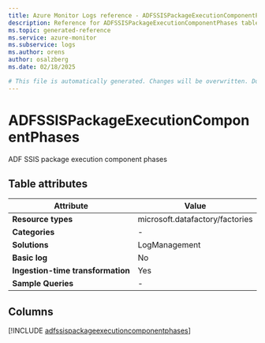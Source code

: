 ```yaml
---
title: Azure Monitor Logs reference - ADFSSISPackageExecutionComponentPhases
description: Reference for ADFSSISPackageExecutionComponentPhases table in Azure Monitor Logs.
ms.topic: generated-reference
ms.service: azure-monitor
ms.subservice: logs
ms.author: orens
author: osalzberg
ms.date: 02/18/2025

# This file is automatically generated. Changes will be overwritten. Do not change this file directly.
---
```


# ADFSSISPackageExecutionComponentPhases

ADF SSIS package execution component phases


## Table attributes

|Attribute|Value|
|---|---|
|**Resource types**|microsoft.datafactory/factories|
|**Categories**|-|
|**Solutions**| LogManagement|
|**Basic log**|No|
|**Ingestion-time transformation**|Yes|
|**Sample Queries**|-|



## Columns
  
[!INCLUDE [adfssispackageexecutioncomponentphases](~/reusable-content/ce-skilling/azure/includes/azure-monitor/reference/tables/adfssispackageexecutioncomponentphases-include.md)]
